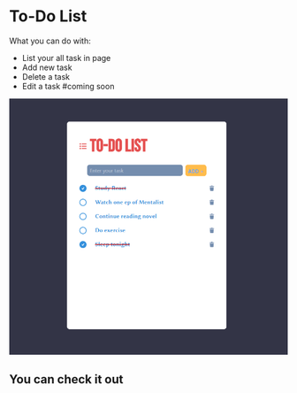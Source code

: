 # To-Do List

What you can do with:

- List your all task in page
- Add new task
- Delete a task
- Edit a task #coming soon

![Design preview for To-do List App](./public/preview.png)

## You can check it out
